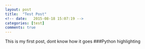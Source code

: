 ```yaml
---
layout: post
title:  "Test Post"
<!-- date:   2015-08-18 15:07:19 -->
categories: [test]
comments: true
---
```

This is my first post, dont know how it goes 
###Python highlighting
